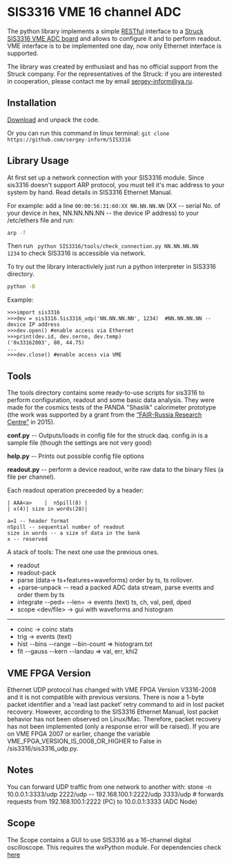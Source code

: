 SIS3316 VME 16 channel ADC
===============
   
The python library implements a simple [RESTful](https://en.wikipedia.org/wiki/Representational_state_transfer) interface to a [Struck SIS3316 VME ADC board](http://www.struck.de/sis3316.html) and allows to configure it and to perform readout.
VME interface is to be implemented one day, now only Ethernet interface is supported. 
   
The library was created by enthusiast and has no official support from the Struck company. For the representatives of the Struck: if you are interested in cooperation, please contact me by email sergey-inform@ya.ru. 
     
Installation
-------------
[Download](https://github.com/sergey-inform/SIS3316/archive/master.zip) and unpack the code.

Or you can run this command in linux terminal:
`git clone https://github.com/sergey-inform/SIS3316`

     
Library Usage
-------------
At first set up a network connection with your SIS3316 module. Since sis3316 doesn't support ARP protocol, you must tell it's mac address to your system by hand. Read details in SIS3316 Ethernet Manual. 
  
For example: add a line `00:00:56:31:60:XX NN.NN.NN.NN` (XX -- serial No. of your device in hex, NN.NN.NN.NN -- the device IP address)
to your /etc/ethers file and run:
```bash
arp -f
```
Then run <code> python SIS3316/tools/check_connection.py NN.NN.NN.NN 1234</code> to check SIS3316 is accessible via network.

To try out the library interactivlely just run a python interpreter in SIS3316 directory.
```bash
python -B
```
Example:
```
>>>import sis3316
>>>dev = sis3316.Sis3316_udp('NN.NN.NN.NN', 1234)  #NN.NN.NN.NN -- device IP address
>>>dev.open() #enable access via Ethernet
>>>print(dev.id, dev.serno, dev.temp)
('0x33162003', 80, 44.75)
...
>>>dev.close() #enable access via VME
```


Tools
-----
The tools directory contains some ready-to-use scripts for sis3316 to perform configuration, readout and some basic data analysis. They were made for the cosmics tests of the PANDA "Shaslik" calorimeter prototype (the work was supported by a grant from the [“FAIR-Russia Research Centre”](http://frrc.itep.ru/) in 2015). 

**conf.py** -- Outputs/loads in config file for the struck daq. config.in is a sample file (though the settings are not very good)

**help.py** -- Prints out possible config file options
   
**readout.py** -- perform a device readout, write raw data to the binary files (a file per channel).


   
Each readout operation preceeded by a header:
```
| AAA<a>    |  nSpill(8) |
| x(4)| size in words(28)|

a=1 -- header format 
nSpill -- sequential number of readout
size in words -- a size of data in the bank
x -- reserved
```
A stack of tools:
The next one use the previous ones.

* readout
* readout-pack
* parse  (data-> ts+features+waveforms) order by ts, ts rollover.
* +parse-unpack -- read a packed ADC data stream, parse events and order them by ts
* integrate <file> --ped= --len= -> events (text) ts, ch, val, ped, dped
* scope <dev/file> -> gui with waveforms and histogram
----
* coinc <textfiles> -> coinc stats
* trig  <textfiles> <channels> -> events (text)
* hist <events file> --bins --range --bin-count => histogram.txt
* fit --gauss --kern --landau <events file> => val, err, khi2

VME FPGA Version
------------------
Ethernet UDP protocol has changed with VME FPGA Version V3316-2008 and it is not compatible with previous versions. There is now a 1-byte packet identifier and a 'read last packet' retry command to aid in lost packet recovery. However, according to the SIS3316 Ethernet Manual, lost packet behavior has not been observed on Linux/Mac. Therefore, packet recovery has not been implemented (only a response error will be raised).  If you are on VME FPGA 2007 or earlier, change the variable VME_FPGA_VERSION_IS_0008_OR_HIGHER to False in /sis3316/sis3316_udp.py. 

Notes
------
You can forward UDP traffic from one network to another with: 
    stone -n 10.0.0.1:3333/udp 2222/udp -- 192.168.100.1:2222/udp 3333/udp
    # forwards requests from 192.168.100.1:2222 (PC) to 10.0.0.1:3333 (ADC Node)

Scope
-----
The Scope contains a GUI to use SIS3316 as a 16-channel digital oscilloscope.
This requires the wxPython module. For dependencies check [here](https://github.com/wxWidgets/Phoenix/blob/master/README.rst#prerequisites)
